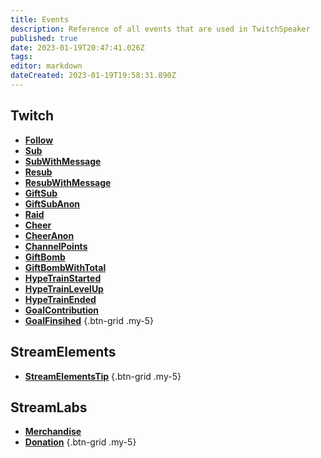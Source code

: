 ```yaml
---
title: Events
description: Reference of all events that are used in TwitchSpeaker
published: true
date: 2023-01-19T20:47:41.026Z
tags: 
editor: markdown
dateCreated: 2023-01-19T19:58:31.890Z
---
```


## Twitch
- [<i class="mdi mdi-account text--twitch"></i> **Follow**](/TwitchSpeaker/Events/Twitch/Follow)
- [<i class="mdi mdi-account-star-outline text--twitch"></i> **Sub**](/TwitchSpeaker/Events/Twitch/Sub)
- [<i class="mdi mdi-account-star-outline text--twitch"></i> **SubWithMessage**](/TwitchSpeaker/Events/Twitch/SubWithMessage)
- [<i class="mdi mdi-account-star text--twitch"></i> **Resub**](/TwitchSpeaker/Events/Twitch/Resub)
- [<i class="mdi mdi-account-star text--twitch"></i> **ResubWithMessage**](/TwitchSpeaker/Events/Twitch/ResubWithMessage)
- [<i class="mdi mdi-gift-outline text--twitch"></i> **GiftSub**](/TwitchSpeaker/Events/Twitch/GiftSub)
- [<i class="mdi mdi-gift-outline text--twitch"></i> **GiftSubAnon**](/TwitchSpeaker/Events/Twitch/GiftSubAnon)
- [<i class="mdi mdi-target-account text--twitch"></i> **Raid**](/TwitchSpeaker/Events/Twitch/Raid)
- [<i class="mdi mdi-diamond-stone text--twitch"></i> **Cheer**](/TwitchSpeaker/Events/Twitch/Cheer)
- [<i class="mdi mdi-diamond-stone text--twitch"></i> **CheerAnon**](/TwitchSpeaker/Events/Twitch/CheerAnon)
- [<i class="mdi mdi-adjust text--twitch"></i> **ChannelPoints**](/TwitchSpeaker/Events/Twitch/ChannelPoints)
- [<i class="mdi mdi-gift text--twitch"></i> **GiftBomb**](/TwitchSpeaker/Events/Twitch/GiftBomb)
- [<i class="mdi mdi-gift text--twitch"></i> **GiftBombWithTotal**](/TwitchSpeaker/Events/Twitch/GiftBombWithTotal)
- [<i class="mdi mdi-train text--twitch"></i> **HypeTrainStarted**](/TwitchSpeaker/Events/Twitch/HypeTrainStarted)
- [<i class="mdi mdi-train text--twitch"></i> **HypeTrainLevelUp**](/TwitchSpeaker/Events/Twitch/HypeTrainLevelUp)
- [<i class="mdi mdi-train text--twitch"></i> **HypeTrainEnded**](/TwitchSpeaker/Events/Twitch/HypeTrainEnded)
- [<i class="mdi mdi-progress-upload text--twitch"></i> **GoalContribution**](/TwitchSpeaker/Events/Twitch/GoalContribution)
- [<i class="mdi mdi-progress-check text--twitch"></i> **GoalFinsihed**](/TwitchSpeaker/Events/Twitch/GoalFinsihed)
{.btn-grid .my-5}

## StreamElements
- [<i class="mdi mdi-cash text--twitch"></i> **StreamElementsTip**](/TwitchSpeaker/Events/StreamElements/StreamElementsTip)
{.btn-grid .my-5}

## StreamLabs
- [<i class="mdi mdi-account text--twitch"></i> **Merchandise**](/TwitchSpeaker/Events/StreamLabs/Merchandise)
- [<i class="mdi mdi-cash text--twitch"></i> **Donation**](/TwitchSpeaker/Events/StreamLabs/Donation)
{.btn-grid .my-5}
